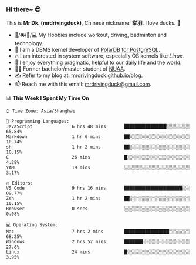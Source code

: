 ### Hi there~ 😎

This is **Mr Dk. (mrdrivingduck)**, Chinese nickname: **棠羽**. I love ducks. 🦆

- 💪/🚘/🏸/💻 My Hobbies include workout, driving, badminton and technology.
- 🍊 I am a DBMS kernel developer of [PolarDB for PostgreSQL](https://github.com/ApsaraDB/PolarDB-for-PostgreSQL).
- 🔥 I am interested in system software, especially OS kernels like *Linux*.
- 🔧 I enjoy everything pragmatic, helpful to our daily life and the world.
- 👨‍🎓 Former bachelor/master student of [NUAA](https://en.wikipedia.org/wiki/Nanjing_University_of_Aeronautics_and_Astronautics).
- ✍ Refer to my blog at: [mrdrivingduck.github.io/blog](https://www.mrdrivingduck.cn/blog/#/).
- 📫 Reach me with this email: [mrdrivingduck@gmail.com](mailto:mrdrivingduck@gmail.com).

<!--START_SECTION:waka-->
📊 **This Week I Spent My Time On** 

```text
⌚︎ Time Zone: Asia/Shanghai

💬 Programming Languages: 
JavaScript               6 hrs 48 mins       ████████████████░░░░░░░░░   65.84% 
Markdown                 1 hr 6 mins         ██░░░░░░░░░░░░░░░░░░░░░░░   10.74% 
sh                       1 hr 2 mins         ██░░░░░░░░░░░░░░░░░░░░░░░   10.15% 
C                        26 mins             █░░░░░░░░░░░░░░░░░░░░░░░░   4.28% 
YAML                     19 mins             ░░░░░░░░░░░░░░░░░░░░░░░░░   3.17%

🔥 Editors: 
VS Code                  9 hrs 16 mins       ██████████████████████░░░   89.77% 
Zsh                      1 hr 2 mins         ██░░░░░░░░░░░░░░░░░░░░░░░   10.15% 
Browser                  0 secs              ░░░░░░░░░░░░░░░░░░░░░░░░░   0.08%

💻 Operating System: 
Mac                      7 hrs 2 mins        █████████████████░░░░░░░░   68.25% 
Windows                  2 hrs 52 mins       ███████░░░░░░░░░░░░░░░░░░   27.8% 
Linux                    24 mins             █░░░░░░░░░░░░░░░░░░░░░░░░   3.95%

```


<!--END_SECTION:waka-->

<!-- ![Mr Dk.'s GitHub Stats](https://github-readme-stats.vercel.app/api?username=mrdrivingduck&count_private&show_icons=true&theme=buefy) -->

<!-- ![Most Used Languages](https://github-readme-stats.vercel.app/api/top-langs/?username=mrdrivingduck&exclude_repo=mips32-CPU,snort-tcp-socket&theme=buefy&layout=compact&langs_count=10) -->


<!--
**mrdrivingduck/mrdrivingduck** is a ✨ _special_ ✨ repository because its `README.md` (this file) appears on your GitHub profile.

Here are some ideas to get you started:

- 🔭 I’m currently working on ...
- 🌱 I’m currently learning ...
- 👯 I’m looking to collaborate on ...
- 🤔 I’m looking for help with ...
- 💬 Ask me about ...
- 📫 How to reach me: ...
- 😄 Pronouns: ...
- ⚡ Fun fact: ...
-->
